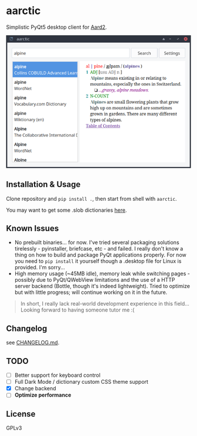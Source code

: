 # aarctic

Simplistic PyQt5 desktop client for [Aard2](https://aarddict.org). 

![](screenshot.png)

## Installation & Usage
Clone repository and `pip install .`, then start from shell with  `aarctic`.

You may want to get some .slob dictionaries [here](https://github.com/itkach/slob/wiki/Dictionaries).

## Known Issues
- No prebuilt binaries... for now. I've tried several packaging solutions tirelessly - pyinstaller, briefcase, etc - and failed. I really don't know a thing on how to build and package PyQt applications properly. For now you need to `pip install` it yourself though a .desktop file for Linux is provided. I'm sorry...
- High memory usage (~45MB idle), memory leak while switching pages - possibly due to PyQt/QWebView limitations and the use of a HTTP server backend (Bottle, though it's indeed lightweight). Tried to optimize but with little progress; will continue working on it in the future.

> In short, I really lack real-world development experience in this field... Looking forward to having someone tutor me :(
## Changelog
see [CHANGELOG.md](CHANGELOG.md).

## TODO
- [ ] Better support for keyboard control
- [ ] Full Dark Mode / dictionary custom CSS theme support
- [x] Change backend
- [ ] **Optimize performance**

## License 
GPLv3
